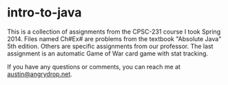 # intro-to-java

This is a collection of assignments from the CPSC-231 course I took Spring 2014. Files named Ch#Ex# are problems from the textbook "Absolute Java" 5th edition. Others are specific assignments from our professor. The last assignment is an automatic Game of War card game with stat tracking. 

If you have any questions or comments, you can reach me at austin@angrydrop.net.
